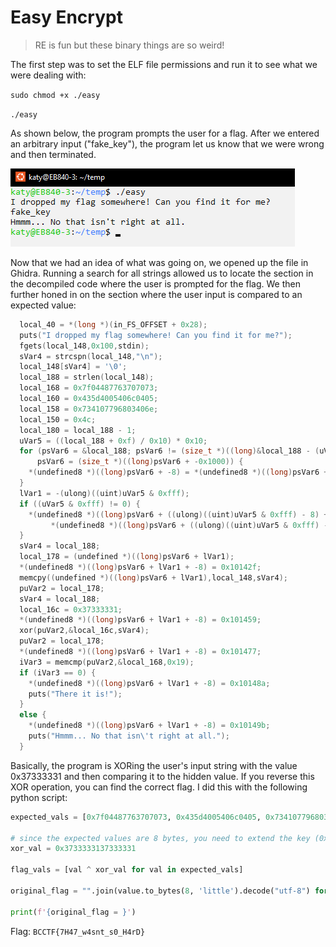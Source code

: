 # Easy Encrypt

> RE is fun but these binary things are so weird!

The first step was to set the ELF file permissions and run it to see what we were dealing with:

`sudo chmod +x ./easy`

`./easy`

As shown below, the program prompts the user for a flag. After we entered an arbitrary input ("fake_key"), the program let us know that we were wrong and then terminated.

![Alt](easy.png "Screenshot of original file execution")

Now that we had an idea of what was going on, we opened up the file in Ghidra. Running a search for all strings allowed us to locate the section in the decompiled code where the user is prompted for the flag. We then further honed in on the section where the user input is compared to an expected value:

```C
  local_40 = *(long *)(in_FS_OFFSET + 0x28);
  puts("I dropped my flag somewhere! Can you find it for me?");
  fgets(local_148,0x100,stdin);
  sVar4 = strcspn(local_148,"\n");
  local_148[sVar4] = '\0';
  local_188 = strlen(local_148);
  local_168 = 0x7f04487763707073;
  local_160 = 0x435d4005406c0405;
  local_158 = 0x734107796803406e;
  local_150 = 0x4c;
  local_180 = local_188 - 1;
  uVar5 = ((local_188 + 0xf) / 0x10) * 0x10;
  for (psVar6 = &local_188; psVar6 != (size_t *)((long)&local_188 - (uVar5 & 0xfffffffffffff000));
      psVar6 = (size_t *)((long)psVar6 + -0x1000)) {
    *(undefined8 *)((long)psVar6 + -8) = *(undefined8 *)((long)psVar6 + -8);
  }
  lVar1 = -(ulong)((uint)uVar5 & 0xfff);
  if ((uVar5 & 0xfff) != 0) {
    *(undefined8 *)((long)psVar6 + ((ulong)((uint)uVar5 & 0xfff) - 8) + lVar1) =
         *(undefined8 *)((long)psVar6 + ((ulong)((uint)uVar5 & 0xfff) - 8) + lVar1);
  }
  sVar4 = local_188;
  local_178 = (undefined *)((long)psVar6 + lVar1);
  *(undefined8 *)((long)psVar6 + lVar1 + -8) = 0x10142f;
  memcpy((undefined *)((long)psVar6 + lVar1),local_148,sVar4);
  puVar2 = local_178;
  sVar4 = local_188;
  local_16c = 0x37333331;
  *(undefined8 *)((long)psVar6 + lVar1 + -8) = 0x101459;
  xor(puVar2,&local_16c,sVar4);
  puVar2 = local_178;
  *(undefined8 *)((long)psVar6 + lVar1 + -8) = 0x101477;
  iVar3 = memcmp(puVar2,&local_168,0x19);
  if (iVar3 == 0) {
    *(undefined8 *)((long)psVar6 + lVar1 + -8) = 0x10148a;
    puts("There it is!");
  }
  else {
    *(undefined8 *)((long)psVar6 + lVar1 + -8) = 0x10149b;
    puts("Hmmm... No that isn\'t right at all.");
  }
```

Basically, the program is XORing the user's input string with the value 0x37333331 and then comparing it to the hidden value. If you reverse this XOR operation, you can find the correct flag. I did this with the following python script:

```Python
expected_vals = [0x7f04487763707073, 0x435d4005406c0405, 0x734107796803406e, 0x4c]

# since the expected values are 8 bytes, you need to extend the key (0x37333331) to 8 bytes as well
xor_val = 0x3733333137333331

flag_vals = [val ^ xor_val for val in expected_vals]

original_flag = "".join(value.to_bytes(8, 'little').decode("utf-8") for value in flag_vals)

print(f'{original_flag = }')
```

Flag: `BCCTF{7H47_w4snt_s0_H4rD}`
